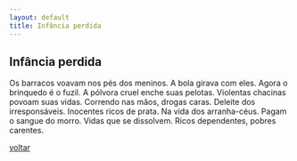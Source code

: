 ```yaml
---
layout: default
title: Infância perdida
--- 
```


## Infância perdida

Os barracos voavam nos pés dos meninos. A bola girava com eles. Agora o brinquedo é o fuzil. A pólvora cruel enche suas pelotas. Violentas chacinas povoam suas vidas. Correndo nas mãos, drogas caras. Deleite dos irresponsáveis. Inocentes ricos de prata. Na vida dos arranha-céus. Pagam o sangue do morro. Vidas que se dissolvem. Ricos dependentes, pobres carentes.

[voltar](./)